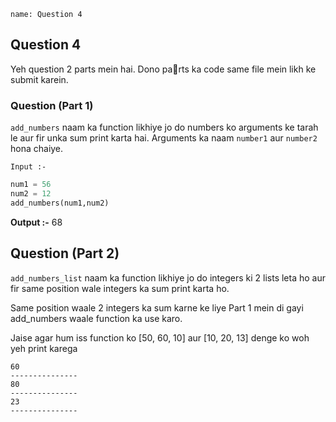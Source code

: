 ```ngMeta
name: Question 4

```

## Question 4

Yeh question 2 parts mein hai. Dono parts ka code same file mein likh ke submit karein.

### Question (Part 1)

`add_numbers` naam ka function likhiye jo do numbers ko arguments ke tarah le aur fir unka sum print karta hai. Arguments ka naam `number1` aur `number2` hona chaiye.


`Input :-`

```python 
num1 = 56
num2 = 12
add_numbers(num1,num2)
 ```

**Output :-**
68


## Question (Part 2)
`add_numbers_list` naam ka function likhiye jo do integers ki 2 lists leta ho aur fir same position wale integers ka sum print karta ho.

Same position waale 2 integers ka sum karne ke liye Part 1 mein di gayi add_numbers waale function ka use karo.

Jaise agar hum iss function ko [50, 60, 10] aur [10, 20, 13] denge ko woh yeh print karega

```
60
---------------
80
---------------
23
---------------
 ```
